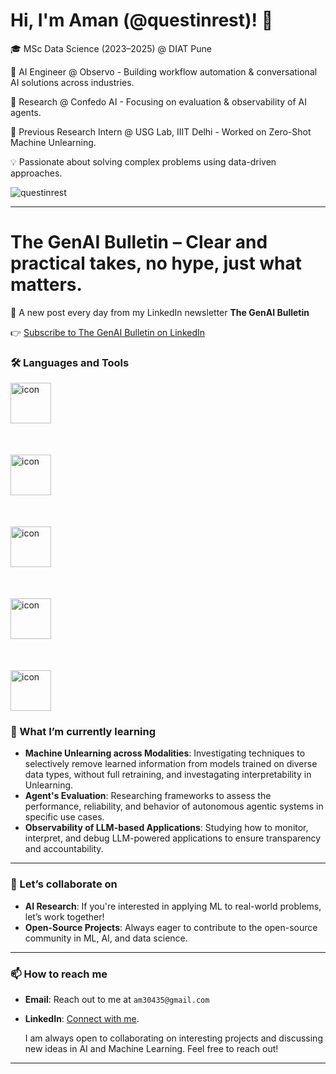 # Hi, I'm Aman (@questinrest)! 👋

🎓 MSc Data Science (2023–2025) @ DIAT Pune

🤖 AI Engineer @ Observo - Building workflow automation & conversational AI solutions across industries.

🔬 Research @ Confedo AI - Focusing on evaluation & observability of AI agents.

🧪 Previous Research Intern @ USG Lab, IIIT Delhi - Worked on Zero-Shot Machine Unlearning.

💡 Passionate about solving complex problems using data-driven approaches.

<p align="centre"> <img src="https://komarev.com/ghpvc/?username=questinrest&base=100&abbreviated=true&label=Profile%20views&color=red&style=plastic" alt="questinrest" /> </p>

---
# The GenAI Bulletin – Clear and practical takes, no hype, just what matters.

📅 A new post every day from my LinkedIn newsletter **The GenAI Bulletin**

<!-- BLOG-POST-LIST:START -->
<!-- BLOG-POST-LIST:END -->

👉 [Subscribe to The GenAI Bulletin on LinkedIn](https://www.linkedin.com/newsletters/7365791507200577536/)  




### 🛠 Languages and Tools

<div style="display: flex;"><img src="https://techstack-generator.vercel.app/python-icon.svg" alt="icon" width="65" style="width: 65px; height: 65px; margin-right: 0px; margin-bottom: 50px;" /></div><div style="display: flex;"><img src="https://techstack-generator.vercel.app/github-icon.svg" alt="icon" width="65" style="width: 65px; height: 65px; margin-right: 0px; margin-bottom: 50px;" /></div><div style="display: flex;"><img src="https://techstack-generator.vercel.app/mysql-icon.svg" alt="icon" width="65" style="width: 65px; height: 65px; margin-right: 0px; margin-bottom: 50px;" /></div><div style="display: flex;"><img src="https://techstack-generator.vercel.app/docker-icon.svg" alt="icon" width="65" style="width: 65px; height: 65px; margin-right: 0px; margin-bottom: 50px;" /></div><div style="display: flex;"><img src="https://techstack-generator.vercel.app/restapi-icon.svg" alt="icon" width="65" style="width: 65px; height: 65px; margin-right: 0px; margin-bottom: 0px;" /></div


---

### 🌱 What I’m currently learning

- **Machine Unlearning across Modalities**: Investigating techniques to selectively remove learned information from models trained on diverse data types, without full retraining, and investagating interpretability in Unlearning.
- **Agent's Evaluation**: Researching frameworks to assess the performance, reliability, and behavior of autonomous agentic systems in specific use cases.
- **Observability of LLM-based Applications**: Studying how to monitor, interpret, and debug LLM-powered applications to ensure transparency and accountability.

---

### 💞️ Let’s collaborate on

- **AI Research**: If you're interested in applying ML to real-world problems, let’s work together!
- **Open-Source Projects**: Always eager to contribute to the open-source community in ML, AI, and data science.

---


### 📫 How to reach me

- **Email**: Reach out to me at `am30435@gmail.com`
- **LinkedIn**: [Connect with me](https://www.linkedin.com/in/aman---mishra/).

  I am always open to collaborating on interesting projects and discussing new ideas in AI and Machine Learning. Feel free to reach out!

---


